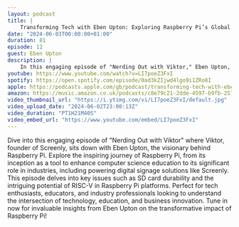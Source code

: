 ```yaml
---
layout: podcast
title: |
    Transforming Tech with Eben Upton: Exploring Raspberry Pi’s Global Impact from Education to Industry
date: "2024-06-03T00:00:00+01:00"
duration: 81
episode: 12
guest: Eben Upton
description: |
    In this engaging episode of "Nerding Out with Viktor," Eben Upton, the visionary behind Raspberry Pi, discusses the journey of Raspberry Pi from enhancing computer science education to its industrial applications, including digital signage solutions like Screenly, while addressing key topics like SD card durability and the potential of RISC-V in future platforms.
youtube: https://www.youtube.com/watch?v=LI7poeZ3FxI
spotify: https://open.spotify.com/episode/0ad3kZIjwd4lgo9i1ZRo8I
apple: https://podcasts.apple.com/gb/podcast/transforming-tech-with-eben-upton-exploring-raspberry/id1722663295?i=1000657611219
amazon: https://music.amazon.co.uk/podcasts/c8e79c21-2dde-4597-b9fb-257ecbc2bf29/episodes/5e781732-e618-4b2b-a273-9c80e2b2b522/nerding-out-with-viktor-transforming-tech-with-eben-upton-exploring-raspberry-pi%E2%80%99s-global-impact-from-education-to-industry
video_thumbnail_url: "https://i.ytimg.com/vi/LI7poeZ3FxI/default.jpg"
video_upload_date: "2024-06-02T23:00:13Z"
video_duration: "PT1H21M40S"
video_embed_url: "https://www.youtube.com/embed/LI7poeZ3FxI"
---
```


Dive into this engaging episode of "Nerding Out with Viktor" where Viktor, founder of Screenly, sits down with Eben Upton, the visionary behind Raspberry Pi. Explore the inspiring journey of Raspberry Pi, from its inception as a tool to enhance computer science education to its significant role in industries, including powering digital signage solutions like Screenly. This episode delves into key issues such as SD card durability and the intriguing potential of RISC-V in Raspberry Pi platforms. Perfect for tech enthusiasts, educators, and industry professionals looking to understand the intersection of technology, education, and business innovation. Tune in now for invaluable insights from Eben Upton on the transformative impact of Raspberry Pi!

